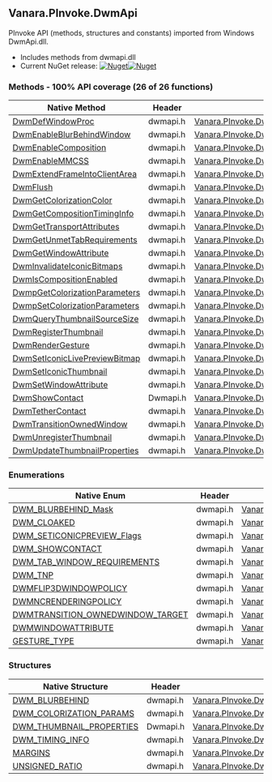 ## Vanara.PInvoke.DwmApi  
PInvoke API (methods, structures and constants) imported from Windows DwmApi.dll.

- Includes methods from dwmapi.dll  
- Current NuGet release: [![Nuget](https://img.shields.io/nuget/v/Vanara.PInvoke.DwmApi?logo=nuget&style=flat-square)![Nuget](https://img.shields.io/nuget/dt/Vanara.PInvoke.DwmApi?label=%20&style=flat-square)](https://www.nuget.org/packages/Vanara.PInvoke.DwmApi)  
### Methods - 100% API coverage (26 of 26 functions)  
Native Method | Header | Managed Method  
--- | --- | ---  
[DwmDefWindowProc](https://www.google.com/search?num=5&q=DwmDefWindowProc+site%3Adocs.microsoft.com) | dwmapi.h | [Vanara.PInvoke.DwmApi.DwmDefWindowProc](https://github.com/dahall/Vanara/search?l=C%23&q=DwmDefWindowProc)  
[DwmEnableBlurBehindWindow](https://www.google.com/search?num=5&q=DwmEnableBlurBehindWindow+site%3Adocs.microsoft.com) | dwmapi.h | [Vanara.PInvoke.DwmApi.DwmEnableBlurBehindWindow](https://github.com/dahall/Vanara/search?l=C%23&q=DwmEnableBlurBehindWindow)  
[DwmEnableComposition](https://www.google.com/search?num=5&q=DwmEnableComposition+site%3Adocs.microsoft.com) | dwmapi.h | [Vanara.PInvoke.DwmApi.DwmEnableComposition](https://github.com/dahall/Vanara/search?l=C%23&q=DwmEnableComposition)  
[DwmEnableMMCSS](https://www.google.com/search?num=5&q=DwmEnableMMCSS+site%3Adocs.microsoft.com) | dwmapi.h | [Vanara.PInvoke.DwmApi.DwmEnableMMCSS](https://github.com/dahall/Vanara/search?l=C%23&q=DwmEnableMMCSS)  
[DwmExtendFrameIntoClientArea](https://www.google.com/search?num=5&q=DwmExtendFrameIntoClientArea+site%3Adocs.microsoft.com) | dwmapi.h | [Vanara.PInvoke.DwmApi.DwmExtendFrameIntoClientArea](https://github.com/dahall/Vanara/search?l=C%23&q=DwmExtendFrameIntoClientArea)  
[DwmFlush](https://www.google.com/search?num=5&q=DwmFlush+site%3Adocs.microsoft.com) | dwmapi.h | [Vanara.PInvoke.DwmApi.DwmFlush](https://github.com/dahall/Vanara/search?l=C%23&q=DwmFlush)  
[DwmGetColorizationColor](https://www.google.com/search?num=5&q=DwmGetColorizationColor+site%3Adocs.microsoft.com) | dwmapi.h | [Vanara.PInvoke.DwmApi.DwmGetColorizationColor](https://github.com/dahall/Vanara/search?l=C%23&q=DwmGetColorizationColor)  
[DwmGetCompositionTimingInfo](https://www.google.com/search?num=5&q=DwmGetCompositionTimingInfo+site%3Adocs.microsoft.com) | dwmapi.h | [Vanara.PInvoke.DwmApi.DwmGetCompositionTimingInfo](https://github.com/dahall/Vanara/search?l=C%23&q=DwmGetCompositionTimingInfo)  
[DwmGetTransportAttributes](https://www.google.com/search?num=5&q=DwmGetTransportAttributes+site%3Adocs.microsoft.com) | dwmapi.h | [Vanara.PInvoke.DwmApi.DwmGetTransportAttributes](https://github.com/dahall/Vanara/search?l=C%23&q=DwmGetTransportAttributes)  
[DwmGetUnmetTabRequirements](https://www.google.com/search?num=5&q=DwmGetUnmetTabRequirements+site%3Adocs.microsoft.com) | dwmapi.h | [Vanara.PInvoke.DwmApi.DwmGetUnmetTabRequirements](https://github.com/dahall/Vanara/search?l=C%23&q=DwmGetUnmetTabRequirements)  
[DwmGetWindowAttribute](https://www.google.com/search?num=5&q=DwmGetWindowAttribute+site%3Adocs.microsoft.com) | dwmapi.h | [Vanara.PInvoke.DwmApi.DwmGetWindowAttribute](https://github.com/dahall/Vanara/search?l=C%23&q=DwmGetWindowAttribute)  
[DwmInvalidateIconicBitmaps](https://www.google.com/search?num=5&q=DwmInvalidateIconicBitmaps+site%3Adocs.microsoft.com) | dwmapi.h | [Vanara.PInvoke.DwmApi.DwmInvalidateIconicBitmaps](https://github.com/dahall/Vanara/search?l=C%23&q=DwmInvalidateIconicBitmaps)  
[DwmIsCompositionEnabled](https://www.google.com/search?num=5&q=DwmIsCompositionEnabled+site%3Adocs.microsoft.com) | dwmapi.h | [Vanara.PInvoke.DwmApi.DwmIsCompositionEnabled](https://github.com/dahall/Vanara/search?l=C%23&q=DwmIsCompositionEnabled)  
[DwmpGetColorizationParameters](https://www.google.com/search?num=5&q=DwmpGetColorizationParameters+site%3Adocs.microsoft.com) | dwmapi.h | [Vanara.PInvoke.DwmApi.DwmpGetColorizationParameters](https://github.com/dahall/Vanara/search?l=C%23&q=DwmpGetColorizationParameters)  
[DwmpSetColorizationParameters](https://www.google.com/search?num=5&q=DwmpSetColorizationParameters+site%3Adocs.microsoft.com) | dwmapi.h | [Vanara.PInvoke.DwmApi.DwmpSetColorizationParameters](https://github.com/dahall/Vanara/search?l=C%23&q=DwmpSetColorizationParameters)  
[DwmQueryThumbnailSourceSize](https://www.google.com/search?num=5&q=DwmQueryThumbnailSourceSize+site%3Adocs.microsoft.com) | dwmapi.h | [Vanara.PInvoke.DwmApi.DwmQueryThumbnailSourceSize](https://github.com/dahall/Vanara/search?l=C%23&q=DwmQueryThumbnailSourceSize)  
[DwmRegisterThumbnail](https://www.google.com/search?num=5&q=DwmRegisterThumbnail+site%3Adocs.microsoft.com) | dwmapi.h | [Vanara.PInvoke.DwmApi.DwmRegisterThumbnail](https://github.com/dahall/Vanara/search?l=C%23&q=DwmRegisterThumbnail)  
[DwmRenderGesture](https://www.google.com/search?num=5&q=DwmRenderGesture+site%3Adocs.microsoft.com) | dwmapi.h | [Vanara.PInvoke.DwmApi.DwmRenderGesture](https://github.com/dahall/Vanara/search?l=C%23&q=DwmRenderGesture)  
[DwmSetIconicLivePreviewBitmap](https://www.google.com/search?num=5&q=DwmSetIconicLivePreviewBitmap+site%3Adocs.microsoft.com) | dwmapi.h | [Vanara.PInvoke.DwmApi.DwmSetIconicLivePreviewBitmap](https://github.com/dahall/Vanara/search?l=C%23&q=DwmSetIconicLivePreviewBitmap)  
[DwmSetIconicThumbnail](https://www.google.com/search?num=5&q=DwmSetIconicThumbnail+site%3Adocs.microsoft.com) | dwmapi.h | [Vanara.PInvoke.DwmApi.DwmSetIconicThumbnail](https://github.com/dahall/Vanara/search?l=C%23&q=DwmSetIconicThumbnail)  
[DwmSetWindowAttribute](https://www.google.com/search?num=5&q=DwmSetWindowAttribute+site%3Adocs.microsoft.com) | dwmapi.h | [Vanara.PInvoke.DwmApi.DwmSetWindowAttribute](https://github.com/dahall/Vanara/search?l=C%23&q=DwmSetWindowAttribute)  
[DwmShowContact](https://www.google.com/search?num=5&q=DwmShowContact+site%3Adocs.microsoft.com) | Dwmapi.h | [Vanara.PInvoke.DwmApi.DwmShowContact](https://github.com/dahall/Vanara/search?l=C%23&q=DwmShowContact)  
[DwmTetherContact](https://www.google.com/search?num=5&q=DwmTetherContact+site%3Adocs.microsoft.com) | dwmapi.h | [Vanara.PInvoke.DwmApi.DwmTetherContact](https://github.com/dahall/Vanara/search?l=C%23&q=DwmTetherContact)  
[DwmTransitionOwnedWindow](https://www.google.com/search?num=5&q=DwmTransitionOwnedWindow+site%3Adocs.microsoft.com) | dwmapi.h | [Vanara.PInvoke.DwmApi.DwmTransitionOwnedWindow](https://github.com/dahall/Vanara/search?l=C%23&q=DwmTransitionOwnedWindow)  
[DwmUnregisterThumbnail](https://www.google.com/search?num=5&q=DwmUnregisterThumbnail+site%3Adocs.microsoft.com) | dwmapi.h | [Vanara.PInvoke.DwmApi.DwmUnregisterThumbnail](https://github.com/dahall/Vanara/search?l=C%23&q=DwmUnregisterThumbnail)  
[DwmUpdateThumbnailProperties](https://www.google.com/search?num=5&q=DwmUpdateThumbnailProperties+site%3Adocs.microsoft.com) | dwmapi.h | [Vanara.PInvoke.DwmApi.DwmUpdateThumbnailProperties](https://github.com/dahall/Vanara/search?l=C%23&q=DwmUpdateThumbnailProperties)  
### Enumerations  
Native Enum | Header | Managed Enum  
--- | --- | ---  
[DWM_BLURBEHIND_Mask](https://www.google.com/search?num=5&q=DWM_BLURBEHIND_Mask+site%3Adocs.microsoft.com) | dwmapi.h | [Vanara.PInvoke.DwmApi.DWM_BLURBEHIND_Mask](https://github.com/dahall/Vanara/search?l=C%23&q=DWM_BLURBEHIND_Mask)  
[DWM_CLOAKED](https://www.google.com/search?num=5&q=DWM_CLOAKED+site%3Adocs.microsoft.com) | dwmapi.h | [Vanara.PInvoke.DwmApi.DWM_CLOAKED](https://github.com/dahall/Vanara/search?l=C%23&q=DWM_CLOAKED)  
[DWM_SETICONICPREVIEW_Flags](https://www.google.com/search?num=5&q=DWM_SETICONICPREVIEW_Flags+site%3Adocs.microsoft.com) | dwmapi.h | [Vanara.PInvoke.DwmApi.DWM_SETICONICPREVIEW_Flags](https://github.com/dahall/Vanara/search?l=C%23&q=DWM_SETICONICPREVIEW_Flags)  
[DWM_SHOWCONTACT](https://www.google.com/search?num=5&q=DWM_SHOWCONTACT+site%3Adocs.microsoft.com) | dwmapi.h | [Vanara.PInvoke.DwmApi.DWM_SHOWCONTACT](https://github.com/dahall/Vanara/search?l=C%23&q=DWM_SHOWCONTACT)  
[DWM_TAB_WINDOW_REQUIREMENTS](https://www.google.com/search?num=5&q=DWM_TAB_WINDOW_REQUIREMENTS+site%3Adocs.microsoft.com) | dwmapi.h | [Vanara.PInvoke.DwmApi.DWM_TAB_WINDOW_REQUIREMENTS](https://github.com/dahall/Vanara/search?l=C%23&q=DWM_TAB_WINDOW_REQUIREMENTS)  
[DWM_TNP](https://www.google.com/search?num=5&q=DWM_TNP+site%3Adocs.microsoft.com) | dwmapi.h | [Vanara.PInvoke.DwmApi.DWM_TNP](https://github.com/dahall/Vanara/search?l=C%23&q=DWM_TNP)  
[DWMFLIP3DWINDOWPOLICY](https://www.google.com/search?num=5&q=DWMFLIP3DWINDOWPOLICY+site%3Adocs.microsoft.com) | dwmapi.h | [Vanara.PInvoke.DwmApi.DWMFLIP3DWINDOWPOLICY](https://github.com/dahall/Vanara/search?l=C%23&q=DWMFLIP3DWINDOWPOLICY)  
[DWMNCRENDERINGPOLICY](https://www.google.com/search?num=5&q=DWMNCRENDERINGPOLICY+site%3Adocs.microsoft.com) | dwmapi.h | [Vanara.PInvoke.DwmApi.DWMNCRENDERINGPOLICY](https://github.com/dahall/Vanara/search?l=C%23&q=DWMNCRENDERINGPOLICY)  
[DWMTRANSITION_OWNEDWINDOW_TARGET](https://www.google.com/search?num=5&q=DWMTRANSITION_OWNEDWINDOW_TARGET+site%3Adocs.microsoft.com) | dwmapi.h | [Vanara.PInvoke.DwmApi.DWMTRANSITION_OWNEDWINDOW_TARGET](https://github.com/dahall/Vanara/search?l=C%23&q=DWMTRANSITION_OWNEDWINDOW_TARGET)  
[DWMWINDOWATTRIBUTE](https://www.google.com/search?num=5&q=DWMWINDOWATTRIBUTE+site%3Adocs.microsoft.com) | dwmapi.h | [Vanara.PInvoke.DwmApi.DWMWINDOWATTRIBUTE](https://github.com/dahall/Vanara/search?l=C%23&q=DWMWINDOWATTRIBUTE)  
[GESTURE_TYPE](https://www.google.com/search?num=5&q=GESTURE_TYPE+site%3Adocs.microsoft.com) | dwmapi.h | [Vanara.PInvoke.DwmApi.GESTURE_TYPE](https://github.com/dahall/Vanara/search?l=C%23&q=GESTURE_TYPE)  
### Structures  
Native Structure | Header | Managed Structure  
--- | --- | ---  
[DWM_BLURBEHIND](https://www.google.com/search?num=5&q=DWM_BLURBEHIND+site%3Adocs.microsoft.com) | dwmapi.h | [Vanara.PInvoke.DwmApi.DWM_BLURBEHIND](https://github.com/dahall/Vanara/search?l=C%23&q=DWM_BLURBEHIND)  
[DWM_COLORIZATION_PARAMS](https://www.google.com/search?num=5&q=DWM_COLORIZATION_PARAMS+site%3Adocs.microsoft.com) | dwmapi.h | [Vanara.PInvoke.DwmApi.DWM_COLORIZATION_PARAMS](https://github.com/dahall/Vanara/search?l=C%23&q=DWM_COLORIZATION_PARAMS)  
[DWM_THUMBNAIL_PROPERTIES](https://www.google.com/search?num=5&q=DWM_THUMBNAIL_PROPERTIES+site%3Adocs.microsoft.com) | Dwmapi.h | [Vanara.PInvoke.DwmApi.DWM_THUMBNAIL_PROPERTIES](https://github.com/dahall/Vanara/search?l=C%23&q=DWM_THUMBNAIL_PROPERTIES)  
[DWM_TIMING_INFO](https://www.google.com/search?num=5&q=DWM_TIMING_INFO+site%3Adocs.microsoft.com) | dwmapi.h | [Vanara.PInvoke.DwmApi.DWM_TIMING_INFO](https://github.com/dahall/Vanara/search?l=C%23&q=DWM_TIMING_INFO)  
[MARGINS](https://www.google.com/search?num=5&q=MARGINS+site%3Adocs.microsoft.com) | dwmapi.h | [Vanara.PInvoke.DwmApi.MARGINS](https://github.com/dahall/Vanara/search?l=C%23&q=MARGINS)  
[UNSIGNED_RATIO](https://www.google.com/search?num=5&q=UNSIGNED_RATIO+site%3Adocs.microsoft.com) | dwmapi.h | [Vanara.PInvoke.DwmApi.UNSIGNED_RATIO](https://github.com/dahall/Vanara/search?l=C%23&q=UNSIGNED_RATIO)  
